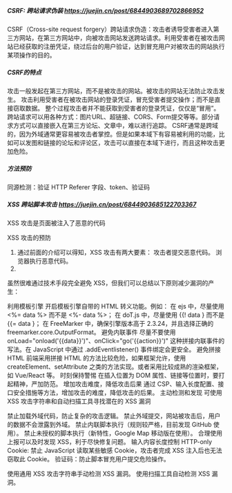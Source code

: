 ##### CSRF: 跨站请求伪装 https://juejin.cn/post/6844903689702866952
CSRF（Cross-site request forgery）跨站请求伪造：攻击者诱导受害者进入第三方网站，在第三方网站中，向被攻击网站发送跨站请求。利用受害者在被攻击网站已经获取的注册凭证，绕过后台的用户验证，达到冒充用户对被攻击的网站执行某项操作的目的。

##### CSRF的特点
攻击一般发起在第三方网站，而不是被攻击的网站。被攻击的网站无法防止攻击发生。
攻击利用受害者在被攻击网站的登录凭证，冒充受害者提交操作；而不是直接窃取数据。
整个过程攻击者并不能获取到受害者的登录凭证，仅仅是“冒用”。
跨站请求可以用各种方式：图片URL、超链接、CORS、Form提交等等。部分请求方式可以直接嵌入在第三方论坛、文章中，难以进行追踪。
CSRF通常是跨域的，因为外域通常更容易被攻击者掌控。但是如果本域下有容易被利用的功能，比如可以发图和链接的论坛和评论区，攻击可以直接在本域下进行，而且这种攻击更加危险。

##### 方法预防
同源检测：验证 HTTP Referer 字段、token、验证码

##### XSS 跨站脚本攻击    https://juejin.cn/post/6844903685122703367
XSS 攻击是页面被注入了恶意的代码

XSS 攻击的预防
1. 通过前面的介绍可以得知，XSS 攻击有两大要素：
攻击者提交恶意代码。
浏览器执行恶意代码。
2. 
虽然很难通过技术手段完全避免 XSS，但我们可以总结以下原则减少漏洞的产生：

利用模板引擎
开启模板引擎自带的 HTML 转义功能。例如：
在 ejs 中，尽量使用 <%= data %> 而不是 <%- data %>；
在 doT.js 中，尽量使用 {{! data } 而不是 {{= data }；
在 FreeMarker 中，确保引擎版本高于 2.3.24，并且选择正确的 freemarker.core.OutputFormat。
避免内联事件
尽量不要使用 onLoad="onload('{{data}}')"、onClick="go('{{action}}')" 这种拼接内联事件的写法。在 JavaScript 中通过 .addEventlistener() 事件绑定会更安全。
避免拼接 HTML
前端采用拼接 HTML 的方法比较危险，如果框架允许，使用 createElement、setAttribute 之类的方法实现。或者采用比较成熟的渲染框架，如 Vue/React 等。
时刻保持警惕
在插入位置为 DOM 属性、链接等位置时，要打起精神，严加防范。
增加攻击难度，降低攻击后果
通过 CSP、输入长度配置、接口安全措施等方法，增加攻击的难度，降低攻击的后果。
主动检测和发现
可使用 XSS 攻击字符串和自动扫描工具寻找潜在的 XSS 漏洞

禁止加载外域代码，防止复杂的攻击逻辑。
禁止外域提交，网站被攻击后，用户的数据不会泄露到外域。
禁止内联脚本执行（规则较严格，目前发现 GitHub 使用）。
禁止未授权的脚本执行（新特性，Google Map 移动版在使用）。
合理使用上报可以及时发现 XSS，利于尽快修复问题。
输入内容长度控制
HTTP-only Cookie: 禁止 JavaScript 读取某些敏感 Cookie，攻击者完成 XSS 注入后也无法窃取此 Cookie。
验证码：防止脚本冒充用户提交危险操作。

使用通用 XSS 攻击字符串手动检测 XSS 漏洞。
使用扫描工具自动检测 XSS 漏洞。